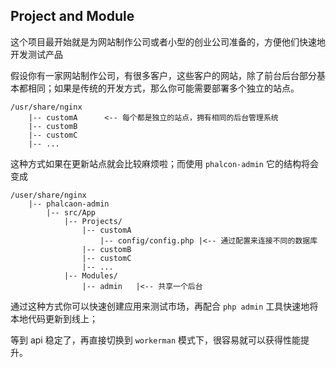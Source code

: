 ## Project and Module

这个项目最开始就是为网站制作公司或者小型的创业公司准备的，方便他们快速地开发测试产品

假设你有一家网站制作公司，有很多客户，这些客户的网站，除了前台后台部分基本都相同；如果是传统的开发方式，那么你可能需要部署多个独立的站点。

```
/usr/share/nginx
    |-- customA      <-- 每个都是独立的站点，拥有相同的后台管理系统
    |-- customB
    |-- customC
    |-- ...
```

这种方式如果在更新站点就会比较麻烦啦；而使用 `phalcon-admin` 它的结构将会变成

```
/user/share/nginx
    |-- phalcaon-admin
        |-- src/App
            |-- Projects/
                |-- customA
                    |-- config/config.php |<-- 通过配置来连接不同的数据库
                |-- customB
                |-- customC
                |-- ...
            |-- Modules/
                |-- admin   |<-- 共享一个后台
```

通过这种方式你可以快速创建应用来测试市场，再配合 `php admin` 工具快速地将本地代码更新到线上；

等到 api 稳定了，再直接切换到 `workerman` 模式下，很容易就可以获得性能提升。

